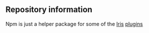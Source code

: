 ## Repository information

Npm is just a helper package for some of the [Iris](https://github.com/kataras/iris) [plugins](https://github.com/iirs-contrib/plugin/tree/4.0.0)